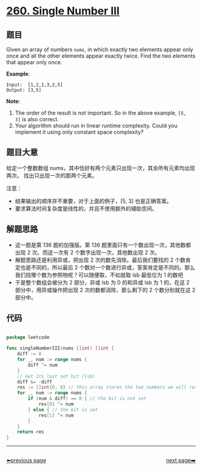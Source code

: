 # [260. Single Number III](https://leetcode.com/problems/single-number-iii/)


## 题目

Given an array of numbers `nums`, in which exactly two elements appear only once and all the other elements appear exactly twice. Find the two elements that appear only once.

**Example**:

    Input:  [1,2,1,3,2,5]
    Output: [3,5]

**Note**:

1. The order of the result is not important. So in the above example, `[5, 3]` is also correct.
2. Your algorithm should run in linear runtime complexity. Could you implement it using only constant space complexity?


## 题目大意

给定一个整数数组 nums，其中恰好有两个元素只出现一次，其余所有元素均出现两次。 找出只出现一次的那两个元素。

注意：  

- 结果输出的顺序并不重要，对于上面的例子，[5, 3] 也是正确答案。
- 要求算法时间复杂度是线性的，并且不使用额外的辅助空间。



## 解题思路

- 这一题是第 136 题的加强版。第 136 题里面只有一个数出现一次，其他数都出现 2 次。而这一次有 2 个数字出现一次，其他数出现 2 次。
- 解题思路还是利用异或，把出现 2 次的数先消除。最后我们要找的 2 个数肯定也是不同的，所以最后 2 个数对一个数进行异或，答案肯定是不同的。那么我们找哪个数为参照物呢？可以随便取，不如就取 lsb 最低位为 1 的数吧
- 于是整个数组会被分为 2 部分，异或 lsb 为 0 的和异或 lsb 为 1 的，在这 2 部分中，用异或操作把出现 2 次的数都消除，那么剩下的 2 个数分别就在这 2 部分中。


## 代码

```go

package leetcode

func singleNumberIII(nums []int) []int {
	diff := 0
	for _, num := range nums {
		diff ^= num
	}
	// Get its last set bit (lsb)
	diff &= -diff
	res := []int{0, 0} // this array stores the two numbers we will return
	for _, num := range nums {
		if (num & diff) == 0 { // the bit is not set
			res[0] ^= num
		} else { // the bit is set
			res[1] ^= num
		}
	}
	return res
}

```



----------------------------------------------
<div style="display: flex;justify-content: space-between;align-items: center;">
<p><a href="https://books.halfrost.com/leetcode/ChapterFour/0200~0299/0258.Add-Digits/">⬅️previous page</a></p>
<p><a href="https://books.halfrost.com/leetcode/ChapterFour/0200~0299/0263.Ugly-Number/">next page➡️</a></p>
</div>
